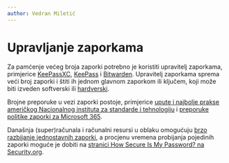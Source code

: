```yaml
---
author: Vedran Miletić
---
```


# Upravljanje zaporkama

Za pamćenje većeg broja zaporki potrebno je koristiti upravitelj zaporkama, primjerice [KeePassXC](https://keepassxc.org/), [KeePass](https://keepass.info/) i [Bitwarden](https://bitwarden.com/). Upravitelj zaporkama sprema veći broj zaporki i štiti ih jednom glavnom zaporkom ili ključem, koji može biti izveden softverski ili [hardverski](https://www.theverge.com/2019/2/22/18235173/the-best-hardware-security-keys-yubico-titan-key-u2f).

Brojne preporuke u vezi zaporki postoje, primjerice [upute i najbolje prakse američkog Nacionalnog instituta za standarde i tehnologiju](https://auth0.com/blog/dont-pass-on-the-new-nist-password-guidelines/) i [preporuke politike zaporki za Microsoft 365](https://docs.microsoft.com/en-us/microsoft-365/admin/misc/password-policy-recommendations?view=o365-worldwide).

Današnja (super)računala i računalni resursi u oblaku omogućuju [brzo razbijanje jednostavnih zaporki](https://irontechsecurity.com/how-long-does-it-take-a-hacker-to-brute-force-a-password/), a procjenu vremena probijanja pojedinih zaporki moguće je dobiti na [stranici How Secure Is My Password? na Security.org](https://www.security.org/how-secure-is-my-password/).
